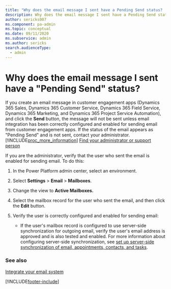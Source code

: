 ```yaml
---
title: "Why does the email message I sent have a Pending Send status? | MicrosoftDocs"
description: Why does the email message I sent have a Pending Send status? 
author: sericks007
ms.component: pa-admin
ms.topic: conceptual
ms.date: 09/11/2020
ms.subservice: admin
ms.author: sericks
search.audienceType: 
  - admin
---
```

# Why does the email message I sent have a "Pending Send" status?

If you create an email message in customer engagement apps (Dynamics 365 Sales, Dynamics 365 Customer Service, Dynamics 365 Field Service, Dynamics 365 Marketing, and Dynamics 365 Project Service Automation), and click the **Send** button, the message will not be sent unless email integration has been correctly configured and enabled for sending email from customer engagement apps.  If the status of the email appears as "Pending Send" and is not sent, contact your administrator. [!INCLUDE[proc_more_information](../includes/proc-more-information.md)] [Find your administrator or support person](/powerapps/user/find-admin)  
  
 If you are the administrator, verify that the user who sent the email is enabled for sending email. To do this:  
  
1. In the Power Platform admin center, select an environment. 

2. Select **Settings** > **Email** > **Mailboxes**.  
  
3. Change the view to **Active Mailboxes.**  
  
4. Select the mailbox record for the user who sent the email, and then click the **Edit** button.  
  
5. Verify the user is correctly configured and enabled for sending email:  
  
   - If the user's mailbox record is configured to use server-side synchronization for outgoing email, verify the user's email address is approved and is also tested and enabled.  For more information about configuring server-side synchronization, see [set up server-side synchronization of email, appointments, contacts, and tasks](../admin/set-up-server-side-synchronization-of-email-appointments-contacts-and-tasks.md).  
  
### See also  
 [Integrate your email system](../admin/integrate-synchronize-your-email-system.md)


[!INCLUDE[footer-include](../includes/footer-banner.md)]
